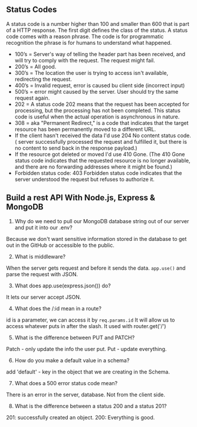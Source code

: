 ## Status Codes
A status code is a number higher than 100 and smaller than 600 that is part of a HTTP response. The first digit defines the class of the status. A status code comes with a reason phrase. The code is for programmatic recognition the phrase is for humans to understand what happened.

- 100’s = Server's way of telling the header part has been received, and will try to comply with the request. The request might fail.
- 200’s = All good. 
- 300’s = The location the user is trying to access isn't available, redirecting the request.
- 400’s = Invalid request, error is caused bu client side (incorrect input)
- 500’s = error might caused by the server. User should try the same request again. 
- 202 = A status code 202 means that the request has been accepted for processing, but the processing has not been completed. This status code is useful when the actual operation is asynchronous in nature.
- 308 = aka "Permanent Redirect," is a code that indicates that the target resource has been permanently moved to a different URL. 
- If the client hasn't received the data I'd use 204 No content status code. ( server successfully processed the request and fulfilled it, but there is no content to send back in the response payload.)
- If the resource got deleted or moved I'd use 410 Gone. (The 410 Gone status code indicates that the requested resource is no longer available, and there are no forwarding addresses where it might be found.)
- Forbidden status code: 403 Forbidden status code indicates that the server understood the request but refuses to authorize it. 

## Build a rest API With Node.js, Express & MongoDB
1. Why do we need to pull our MongoDB database string out of our server and put it into our .env?

Because we don't want sensitive information stored in the database to get out in the GitHub or accessible to the public.

2. What is middleware?

When the server gets request and before it sends the data. `app.use()` and parse the request with JSON.  

3. What does app.use(express.json()) do? 

It lets our server accept JSON. 

4. What does the /:id mean in a route?

id is a parameter, we can access it by `req.params.id` It will allow us to access whatever puts in after the slash. It used with router.get('/')

5. What is the difference between PUT and PATCH?

Patch - only update the info the user put. 
Put - update everything. 

6. How do you make a default value in a schema?

  add 'default' - key in the object that we are creating in the Schema. 

7. What does a 500 error status code mean?

There is an error in the server, database. Not from the client side. 

8. What is the difference between a status 200 and a status 201?

201: successfully created an object. 
200: Everything is good. 

